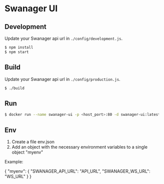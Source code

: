 # Swanager UI

## Development

Update your Swanager api url in `./config/development.js`.

```bash
$ npm install
$ npm start
```

## Build

Update your Swanager api url in `./config/production.js`.

```bash
$ ./build
```

## Run

```bash
$ docker run --name swanager-ui -p <host_port>:80 -d swanager-ui:latest
```
## Env

1. Create a file env.json
2. Add an object with the necessary environment variables to a single object "myenv"

Example: 

{
  "myenv": {
    "SWANAGER_API_URL": "API_URL",
    "SWANAGER_WS_URL": "WS_URL"
  }
}
